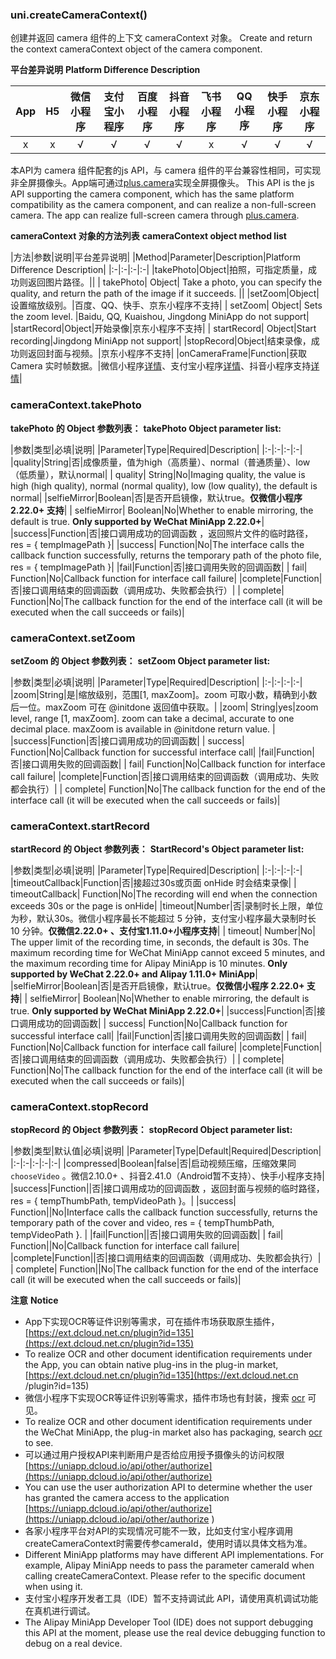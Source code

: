 ### uni.createCameraContext()
创建并返回 camera 组件的上下文 cameraContext 对象。
Create and return the context cameraContext object of the camera component.

**平台差异说明**
**Platform Difference Description**

|App|H5|微信小程序|支付宝小程序|百度小程序|抖音小程序|飞书小程序|QQ小程序|快手小程序|京东小程序|
|:-:|:-:|:-:|:-:|:-:|:-:|:-:|:-:|:-:|:-:|
|x|x|√|√|√|√|x|√|√|√|

本API为 camera 组件配套的js API，与 camera 组件的平台兼容性相同，可实现非全屏摄像头。App端可通过[plus.camera](https://www.html5plus.org/doc/zh_cn/camera.html)实现全屏摄像头。
This API is the js API supporting the camera component, which has the same platform compatibility as the camera component, and can realize a non-full-screen camera. The app can realize full-screen camera through [plus.camera](https://www.html5plus.org/doc/zh_cn/camera.html).

**cameraContext 对象的方法列表**
**cameraContext object method list**

|方法|参数|说明|平台差异说明|
|Method|Parameter|Description|Platform Difference Description|
|:-|:-|:-|:-|
|takePhoto|Object|拍照，可指定质量，成功则返回图片路径。||
| takePhoto| Object| Take a photo, you can specify the quality, and return the path of the image if it succeeds. ||
|setZoom|Object|设置缩放级别。|百度、QQ、快手、京东小程序不支持|
| setZoom| Object| Sets the zoom level. |Baidu, QQ, Kuaishou, Jingdong MiniApp do not support|
|startRecord|Object|开始录像|京东小程序不支持|
| startRecord| Object|Start recording|Jingdong MiniApp not support|
|stopRecord|Object|结束录像，成功则返回封面与视频。|京东小程序不支持|
|onCameraFrame|Function|获取 Camera 实时帧数据。|微信小程序[详情](https://developers.weixin.qq.com/miniprogram/dev/api/CameraContext.onCameraFrame.html)、支付宝小程序[详情](https://opendocs.alipay.com/mini/03qitt)、抖音小程序支持[详情](https://developer.open-douyin.com/docs/resource/zh-CN/mini-app/develop/api/media/camera/camera-context/camera-context-on-camera-frame)|

### cameraContext.takePhoto
**takePhoto 的 Object 参数列表：**
**takePhoto Object parameter list:**

|参数|类型|必填|说明|
|Parameter|Type|Required|Description|
|:-|:-|:-|:-|
|quality|String|否|成像质量，值为high（高质量）、normal（普通质量）、low（低质量），默认normal|
| quality| String|No|Imaging quality, the value is high (high quality), normal (normal quality), low (low quality), the default is normal|
|selfieMirror|Boolean|否|是否开启镜像，默认true。**仅微信小程序 2.22.0+ 支持**|
| selfieMirror| Boolean|No|Whether to enable mirroring, the default is true. **Only supported by WeChat MiniApp 2.22.0+**|
|success|Function|否|接口调用成功的回调函数 ，返回照片文件的临时路径，res = { tempImagePath }|
|success| Function|No|The interface calls the callback function successfully, returns the temporary path of the photo file, res = { tempImagePath }|
|fail|Function|否|接口调用失败的回调函数|
| fail| Function|No|Callback function for interface call failure|
|complete|Function|否|接口调用结束的回调函数（调用成功、失败都会执行）|
| complete| Function|No|The callback function for the end of the interface call (it will be executed when the call succeeds or fails)|

### cameraContext.setZoom
**setZoom 的 Object 参数列表：**
**setZoom Object parameter list:**

|参数|类型|必填|说明|
|Parameter|Type|Required|Description|
|:-|:-|:-|:-|
|zoom|String|是|缩放级别，范围[1, maxZoom]。zoom 可取小数，精确到小数后一位。maxZoom 可在 @initdone 返回值中获取。|
|zoom| String|yes|zoom level, range [1, maxZoom]. zoom can take a decimal, accurate to one decimal place. maxZoom is available in @initdone return value. |
|success|Function|否|接口调用成功的回调函数|
| success| Function|No|Callback function for successful interface call|
|fail|Function|否|接口调用失败的回调函数|
| fail| Function|No|Callback function for interface call failure|
|complete|Function|否|接口调用结束的回调函数（调用成功、失败都会执行）|
| complete| Function|No|The callback function for the end of the interface call (it will be executed when the call succeeds or fails)|

### cameraContext.startRecord
**startRecord 的 Object 参数列表：**
**StartRecord's Object parameter list:**

|参数|类型|必填|说明|
|Parameter|Type|Required|Description|
|:-|:-|:-|:-|
|timeoutCallback|Function|否|接超过30s或页面 onHide 时会结束录像|
| timeoutCallback| Function|No|The recording will end when the connection exceeds 30s or the page is onHide|
|timeout|Number|否|录制时长上限，单位为秒，默认30s。微信小程序最长不能超过 5 分钟，支付宝小程序最大录制时长 10 分钟。**仅微信2.22.0+ 、支付宝1.11.0+小程序支持**|
| timeout| Number|No| The upper limit of the recording time, in seconds, the default is 30s. The maximum recording time for WeChat MiniApp cannot exceed 5 minutes, and the maximum recording time for Alipay MiniApp is 10 minutes. **Only supported by WeChat 2.22.0+ and Alipay 1.11.0+ MiniApp**|
|selfieMirror|Boolean|否|是否开启镜像，默认true。**仅微信小程序 2.22.0+ 支持**|
| selfieMirror| Boolean|No|Whether to enable mirroring, the default is true. **Only supported by WeChat MiniApp 2.22.0+**|
|success|Function|否|接口调用成功的回调函数|
| success| Function|No|Callback function for successful interface call|
|fail|Function|否|接口调用失败的回调函数|
| fail| Function|No|Callback function for interface call failure|
|complete|Function|否|接口调用结束的回调函数（调用成功、失败都会执行）|
| complete| Function|No|The callback function for the end of the interface call (it will be executed when the call succeeds or fails)|

### cameraContext.stopRecord
**stopRecord 的 Object 参数列表：**
**stopRecord Object parameter list:**

|参数|类型|默认值|必填|说明|
|Parameter|Type|Default|Required|Description|
|:-|:-|:-|:-|:-|
|compressed|Boolean|false|否|启动视频压缩，压缩效果同 `chooseVideo` 。微信2.10.0+ 、抖音2.41.0（Android暂不支持）、快手小程序支持|
|success|Function||否|接口调用成功的回调函数 ，返回封面与视频的临时路径，res = { tempThumbPath, tempVideoPath }。|
|success| Function||No|Interface calls the callback function successfully, returns the temporary path of the cover and video, res = { tempThumbPath, tempVideoPath }. |
|fail|Function||否|接口调用失败的回调函数|
| fail| Function||No|Callback function for interface call failure|
|complete|Function||否|接口调用结束的回调函数（调用成功、失败都会执行）|
| complete| Function||No|The callback function for the end of the interface call (it will be executed when the call succeeds or fails)|

**注意**
**Notice**

- App下实现OCR等证件识别等需求，可在插件市场获取原生插件，[https://ext.dcloud.net.cn/plugin?id=135](https://ext.dcloud.net.cn/plugin?id=135)
- To realize OCR and other document identification requirements under the App, you can obtain native plug-ins in the plug-in market, [https://ext.dcloud.net.cn/plugin?id=135](https://ext.dcloud.net.cn /plugin?id=135)
- 微信小程序下实现OCR等证件识别等需求，插件市场也有封装，搜索 [ocr](https://ext.dcloud.net.cn/search?q=ocr) 可见。
- To realize OCR and other document identification requirements under the WeChat MiniApp, the plug-in market also has packaging, search [ocr](https://ext.dcloud.net.cn/search?q=ocr) to see.
- 可以通过用户授权API来判断用户是否给应用授予摄像头的访问权限[https://uniapp.dcloud.io/api/other/authorize](https://uniapp.dcloud.io/api/other/authorize)
- You can use the user authorization API to determine whether the user has granted the camera access to the application [https://uniapp.dcloud.io/api/other/authorize](https://uniapp.dcloud.io/api/other/authorize )
- 各家小程序平台对API的实现情况可能不一致，比如支付宝小程序调用createCameraContext时需要传参cameraId，使用时请以具体文档为准。
- Different MiniApp platforms may have different API implementations. For example, Alipay MiniApp needs to pass the parameter cameraId when calling createCameraContext. Please refer to the specific document when using it.
- 支付宝小程序开发者工具（IDE）暂不支持调试此 API，请使用真机调试功能在真机进行调试。
- The Alipay MiniApp Developer Tool (IDE) does not support debugging this API at the moment, please use the real device debugging function to debug on a real device.
